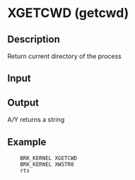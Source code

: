 # XGETCWD (getcwd)

## Description

Return current directory of the process

## Input

## Output

A/Y returns a string

## Example

``` ca65
    BRK_KERNEL XGETCWD
    BRK_KERNEL XWSTR0
    rts
```   

